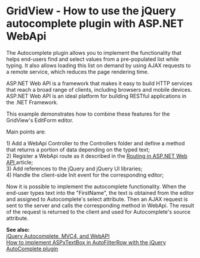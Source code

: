# GridView - How to use the jQuery autocomplete plugin with ASP.NET WebApi


<p>The Autocomplete plugin allows you to implement the functionality that helps end-users find and select values from a pre-populated list while typing. It also allows loading this list on demand by using AJAX requests to a remote service, which reduces the page rendering time.</p><p>ASP.NET Web API is a framework that makes it easy to build HTTP services that reach a broad range of clients, including browsers and mobile devices. ASP.NET Web API is an ideal platform for building RESTful applications in the .NET Framework.</p><p>This example demonstrates how to combine these features for the GridView's EditForm editor.</p><p>Main points are:</p><p>1) Add a WebApi Controller to the Controllers folder and define a method that returns a portion of data depending on the typed text;<br />
2) Register a WebApi route as it described in the <a href="http://www.asp.net/web-api/overview/web-api-routing-and-actions/routing-in-aspnet-web-api"><u>Routing in ASP.NET Web API</u></a><u> </u>article;<br />
3) Add references to the jQuery and jQuery UI libraries;<br />
4) Handle the client-side Init event for the corresponding editor;</p><p>Now it is possible to implement the autocomplete functionality. When the end-user types text into the "FirstName", the text is obtained from the editor and assigned to Autocomplete's select attribute. Then an AJAX request is sent to the server and calls the corresponding method in WebApi. The result of the request is returned to the client and used for Autocomplete's source attribute.</p><p><strong>See also:<br />
</strong><a href="http://www.codeproject.com/Tips/639578/jQuery-Autocomplete-MVC4-and-WebAPI"><u>jQuery Autocomplete, MVC4, and WebAPI</u></a><strong><br />
</strong><a href="https://www.devexpress.com/Support/Center/p/E4788">How to implement ASPxTextBox in AutoFilterRow with  the jQuery AutoComplete plugin</a></p>

<br/>


